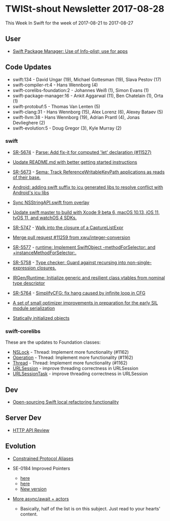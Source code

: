 # TWISt-shout Newsletter 2017-08-28
This Week In Swift for the week of 2017-08-21 to 2017-08-27

## User

* [Swift Package Manager: Use of Info-plist; use for apps](https://lists.swift.org/pipermail/swift-users/Week-of-Mon-20170821/006091.html)

## Code Updates

* swift:134 - David Ungar (19), Michael Gottesman (19), Slava Pestov (17)
* swift-compiler-rt:4 - Hans Wennborg (4)
* swift-corelibs-foundation:2 - Johannes Weiß (1), Simon Evans (1)
* swift-package-manager:16 - Ankit Aggarwal (11), Ben Chatelain (1), Orta (1)
* swift-protobuf:5 - Thomas Van Lenten (5)
* swift-clang:31 - Hans Wennborg (15), Alex Lorenz (6), Alexey Bataev (5)
* swift-llvm:38 - Hans Wennborg (19), Adrian Prantl (4), Jonas Devlieghere (2)
* swift-evolution:5 - Doug Gregor (3), Kyle Murray (2)

### swift

* [SR-5674](https://bugs.swift.org/browse/SR-5674) - [Parse: Add fix-it for computed 'let' declaration (#11527)](https://github.com/apple/swift/commit/b825cdce4fec8e5f613ab588a1fd6a26379491d6)

* [Update README.md with better getting started instructions](https://github.com/apple/swift/commit/6a6efd9f4e58641438fd7a2fafe066e6565ede60)

* [SR-5673](https://bugs.swift.org/browse/SR-5673) - [Sema: Track ReferenceWritableKeyPath applications as reads of their base.](https://github.com/apple/swift/commit/90377199cf09dac0679351396e92cfe11dcb8f06)

* [Android: adding swift suffix to icu generated libs to resolve conflict with Android's icu libs](https://github.com/apple/swift/commit/4bf6f5475ddf5c9ff4a7e383bac41c8a0464cd90)

* [Sync NSStringAPI.swift from overlay](https://github.com/apple/swift/commit/96a3b9709cda03499f79775426fbf67854283188)

* [Update swift master to build with Xcode 9 beta 6, macOS 10.13, iOS 11, tvOS 11, and watchOS 4 SDKs.](https://github.com/apple/swift/commit/df070b858fbd55302b4faa05011883eb6bc8b434)

* [SR-5747](https://bugs.swift.org/browse/SR-5747) - [Walk into the closure of a CaptureListExpr](https://github.com/apple/swift/commit/5458fe15a0c86dbdaaf6d1ffb733d604d1371408)

* [Merge pull request #11259 from xwu/integer-conversion](https://github.com/apple/swift/commit/5037e071717c63b188d787e3dd029203b2b770a0)

* [SR-5577](https://bugs.swift.org/browse/SR-5577) - [runtime: Implement SwiftObject -methodForSelector: and +instanceMethodForSelector:.](https://github.com/apple/swift/commit/f3bd55eb529d909b127790ad05fd1b896b24d9a0)

* [SR-5758](https://bugs.swift.org/browse/SR-5758) - [Type checker: Guard against recursing into non-single-expression closures.](https://github.com/apple/swift/commit/b6dd52a531eba416396beb07df90b40d249b1f0a)

* [IRGen/Runtime: Initialize generic and resilient class vtables from nominal type descriptor](https://github.com/apple/swift/commit/d73712d79bbe37fd855747306669b168e8ce03a0)

* [SR-5764](https://bugs.swift.org/browse/SR-5764) - [SimplifyCFG: fix hang caused by infinite loop in CFG](https://github.com/apple/swift/commit/7d359cddfc3884cebe03b28060ce3c747f3b9bec)

* [A set of small optimizer improvements in preparation for the early SIL module serialization](https://github.com/apple/swift/pull/11561)

* [Statically initialized objects](https://github.com/apple/swift/pull/11537)

### swift-corelibs

These are the updates to Foundation classes:

* [NSLock](https://github.com/apple/swift-corelibs-foundation/commits/master/Foundation/NSLock.swift) - Thread: Implement more functionality (#1162)
* [Operation](https://github.com/apple/swift-corelibs-foundation/commits/master/Foundation/Operation.swift) - Thread: Implement more functionality (#1162)
* [Thread](https://github.com/apple/swift-corelibs-foundation/commits/master/Foundation/Thread.swift) - Thread: Implement more functionality (#1162)
* [URLSession](https://github.com/apple/swift-corelibs-foundation/commits/master/Foundation/URLSession/URLSession.swift) - improve threading correctness in URLSession
* [URLSessionTask](https://github.com/apple/swift-corelibs-foundation/commits/master/Foundation/URLSession/URLSessionTask.swift) - improve threading correctness in URLSession

## Dev

* [Open-sourcing Swift local refactoring functionality](https://lists.swift.org/pipermail/swift-dev/Week-of-Mon-20170821/005155.html)

## Server Dev

* [HTTP API Review](https://lists.swift.org/pipermail/swift-server-dev/Week-of-Mon-20170821/000629.html)

## Evolution

* [Constrained Protocol Aliases](https://lists.swift.org/pipermail/swift-evolution/Week-of-Mon-20170821/039108.html)

* SE-0184 Improved Pointers
  * [here](https://lists.swift.org/pipermail/swift-evolution/Week-of-Mon-20170821/039131.html)
  * [here](https://lists.swift.org/pipermail/swift-evolution/Week-of-Mon-20170821/039136.html)
  * [New version](https://github.com/kelvin13/swift-evolution/blob/68d2d1963feba8846d3de727d4deaccdf45d1465/0184-improved-pointers.md)
  
* [More async/await + actors](https://lists.swift.org/pipermail/swift-evolution/Week-of-Mon-20170821/039103.html)
  * Basically, half of the list is on this subject. Just read to your hearts' content.
